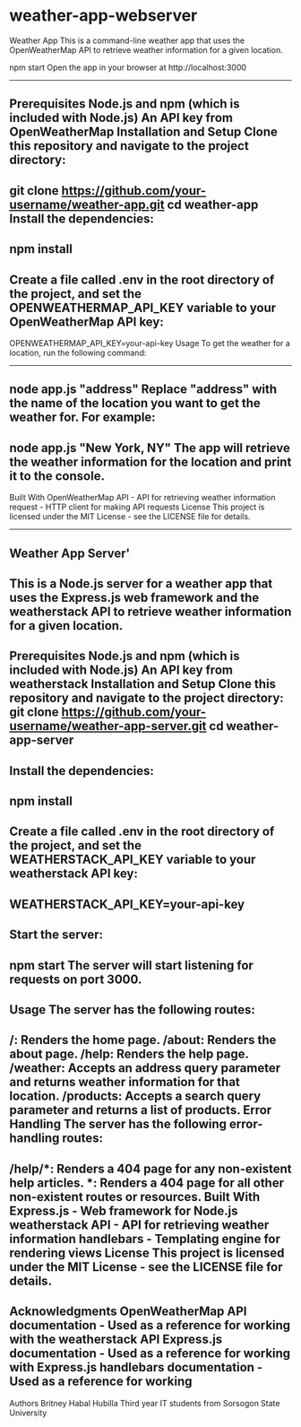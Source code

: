 # weather-app-webserver
Weather App
This is a command-line weather app that uses the OpenWeatherMap API to retrieve weather information for a given location.




npm start Open the app in your browser at http://localhost:3000

---------------------------

Prerequisites
Node.js and npm (which is included with Node.js)
An API key from OpenWeatherMap
Installation and Setup
Clone this repository and navigate to the project directory:
---------------------

git clone https://github.com/your-username/weather-app.git
cd weather-app
Install the dependencies:
 -----------------
npm install
---------------------------

Create a file called .env in the root directory of the project, and set the OPENWEATHERMAP_API_KEY variable to your OpenWeatherMap API key:
 ---------------------------
OPENWEATHERMAP_API_KEY=your-api-key
Usage
To get the weather for a location, run the following command:

 ---------------------------
node app.js "address"
Replace "address" with the name of the location you want to get the weather for. For example:
 ---------------------------
node app.js "New York, NY"
The app will retrieve the weather information for the location and print it to the console.
---------------------------
Built With
OpenWeatherMap API - API for retrieving weather information
request - HTTP client for making API requests
License
This project is licensed under the MIT License - see the LICENSE file for details.

---------------------------
Weather App Server'
---------------------------
This is a Node.js server for a weather app that uses the Express.js web framework and the weatherstack API to retrieve weather information for a given location.
---------------------------
Prerequisites
Node.js and npm (which is included with Node.js)
An API key from weatherstack
Installation and Setup
Clone this repository and navigate to the project directory:
git clone https://github.com/your-username/weather-app-server.git
cd weather-app-server
---------------------------
Install the dependencies:
 ---------------------------
npm install
---------------------------

Create a file called .env in the root directory of the project, and set the WEATHERSTACK_API_KEY variable to your weatherstack API key:
 ---------------------------
WEATHERSTACK_API_KEY=your-api-key
---------------------------

Start the server:
 ---------------------------
npm start
The server will start listening for requests on port 3000.
---------------------------
Usage
The server has the following routes:
---------------------------
/: Renders the home page.
/about: Renders the about page.
/help: Renders the help page.
/weather: Accepts an address query parameter and returns weather information for that location.
/products: Accepts a search query parameter and returns a list of products.
Error Handling
The server has the following error-handling routes:
---------------------------
/help/*: Renders a 404 page for any non-existent help articles.
*: Renders a 404 page for all other non-existent routes or resources.
Built With
Express.js - Web framework for Node.js
weatherstack API - API for retrieving weather information
handlebars - Templating engine for rendering views
License
This project is licensed under the MIT License - see the LICENSE file for details.
---------------------------
Acknowledgments
OpenWeatherMap API documentation - Used as a reference for working with the weatherstack API
Express.js documentation - Used as a reference for working with Express.js
handlebars documentation - Used as a reference for working
---------------------------
Authors Britney Habal Hubilla Third year IT students from Sorsogon State University
